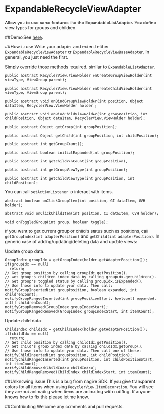 # ExpandableRecycleViewAdapter
Allow you to use same features like the ExpandableListAdapter. You define view types for groups and children.

##Demo
See <a href="https://youtu.be/FTSeDt0QICU">here</a>.

##How to use
Write your adapter and extend either `ExpandableRecycleViewAdapter` or `ExpandableRecycleViewBaseAdapter`. In general, you just need the first. 

Simply override those methods required, similar to `ExpandableListAdapter`.

```
public abstract RecyclerView.ViewHolder onCreateGroupViewHolder(int viewType, ViewGroup parent);

public abstract RecyclerView.ViewHolder onCreateChildViewHolder(int viewType, ViewGroup parent);

public abstract void onBindGroupViewHolder(int position, Object dataItem, RecyclerView.ViewHolder holder);

public abstract void onBindChildViewHolder(int groupPosition, int childPosition, Object dataItem, RecyclerView.ViewHolder holder);

public abstract Object getGroup(int groupPosition);

public abstract Object getChild(int groupPosition, int childPosition);

public abstract int getGroupCount();

public abstract boolean initialExpanded(int groupPosition);

public abstract int getChildrenCount(int groupPosition);

public abstract int getGroupViewType(int groupPosition);

public abstract int getChildViewType(int groupPosition, int childPosition);

```

You can call `setActionListener` to interact with items.
```
abstract boolean onClickGroupItem(int position, GI dataItem, GVH holder);

abstract void onClickChildItem(int position, CI dataItem, CVH holder);

void onToggledGroup(int group, boolean toggle);

```

If you want to get current group or child's status such as positions, call `getGroupIndex(int adapterPosition)` and `getChild(int adapterPosition)`. In generic case of adding/updating/deleting data and update views:

Update group data.
```
GroupIndex groupIdx = getGroupIndex(holder.getAdapterPosition());
if(groupIdx == null)
  return;
// Get group position by calling groupIdx.getPosition().
// Get group's children index data by calling groupIdx.getChildren().
// Get group's toggled status by calling groupIdx.isExpanded().
// Use those info to update your data. Then call:
notifyGroupInserted(int groupPosition, boolean expanded, int childrenCount);
notifyGroupRangedInserted(int groupPositionStart, boolean[] expanded, int[] childrenCount);
notifyGroupRemoved(GroupIndex groupIndexStart);
notifyGroupRangedRemoved(GroupIndex groupIndexStart, int itemCount);
```

Update child data.
```
ChildIndex childIdx = getChildIndex(holder.getAdapterPosition());
if(childIdx == null)
  return;
// Get child position by calling childIdx.getPosition().
// Get child's group index data by calling childIdx.getGroup().
// Use those info to update your data. Then call one of these:
notifyChildInserted(int groupPosition, int childPosition);
notifyChildRangedInserted(int groupPosition, int childPositionStart, int itemCount);
notifyChildRemoved(ChildIndex childIndex);
notifyChildRangeRemoved(ChildIndex childIndexStart, int itemCount);

```

##Unknowing issue
This is a bug from nagive SDK.
If you give transparent colors for all items when using `RecyclerView.ItemDecoration`. You will see they are not animating when items are animating with notifing. If anyone knows how to fix this please let me know.

##Contributing
Welcome any comments and pull requests.
